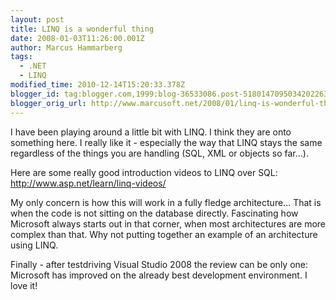 ```yaml
---
layout: post
title: LINQ is a wonderful thing
date: 2008-01-03T11:26:00.001Z
author: Marcus Hammarberg
tags:
  - .NET
  - LINQ
modified_time: 2010-12-14T15:20:33.378Z
blogger_id: tag:blogger.com,1999:blog-36533086.post-5180147095034202263
blogger_orig_url: http://www.marcusoft.net/2008/01/linq-is-wonderful-thing.html
---
```



I have
been playing around a little bit with LINQ. I think they are onto
something here. I really like it - especially the way that LINQ stays
the same regardless of the things you are handling (SQL, XML or objects
so far...).

Here are some really good introduction videos to LINQ over SQL:
<http://www.asp.net/learn/linq-videos/>

My only concern is how this will work in a fully fledge architecture...
That is when the code is not sitting on the database directly.
Fascinating how Microsoft always starts out in that corner, when most
architectures are more complex than that. Why not putting together an
example of an architecture using LINQ.

Finally - after testdriving Visual Studio 2008 the review can be only
one: Microsoft has improved on the already best development environment.
I love it!
